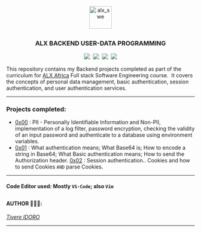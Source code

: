 <div align="center">
    <img align="center" src="https://github.com/tivereidoro/assets/assets/105525310/8d298662-9874-46b0-aabc-54f837bcc6a4" alt="alx_swe" width="60"  height="60"/>

##
### ALX BACKEND USER-DATA PROGRAMMING
<img src="https://img.shields.io/badge/Back-end-eed718"> &nbsp;<img src="https://img.shields.io/badge/Programming-306998"> &nbsp;<img src="https://img.shields.io/badge/Data-306998"> &nbsp;<img src="https://img.shields.io/badge/Authentication-306998">

</div>

<p>This repository contains my Backend projects completed as part of the curriculum for <a href=https://www.alxafrica.com>ALX Africa</a> Full stack Software Engineering course. &nbsp;It covers the concepts of personal data management, basic authentication, session authentication, and user authentication services.

---
### Projects completed:
- [0x00](./0x00-personal_data) : PII - Personally Identifiable Information and Non-PII, implementation of a log filter, password encryption, checking the validity of an input password and authenticate to a database using environment variables.
- [0x01](./0x01-Basic_authentication) : What authentication means; What Base64 is; How to encode a string in Base64; What Basic authentication means; How to send the Authorization header.
[0x02](./0x02-Session_authentication) : Session authentication.. Cookies and how to send Cookies `AND` parse Cookies.
<!--- [0x03](./0x03-user_authentication_service) : How to: declare API routes in a Flask app, get and set cookies, retrieve request form data `AND` return various HTTP status codes.
-->

---
#### Code Editor used: Mostly `VS-Code`; also  `Vim`
##
#### AUTHOR 👨🏽‍💻:
[_Tivere IDORO_](https://github.com/tivereidoro)

<hr>